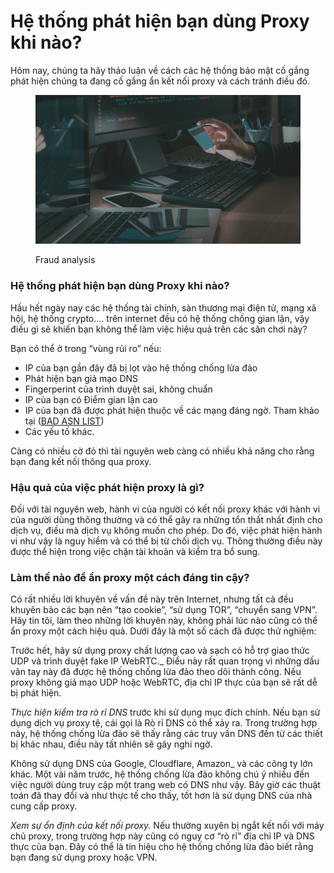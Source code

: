 # Hệ thống phát hiện bạn dùng Proxy khi nào?

Hôm nay, chúng ta hãy thảo luận về cách các hệ thống bảo mật cố gắng phát hiện chúng ta đang cố gắng ẩn kết nối proxy và cách tránh điều đó.

<figure><img src="../../../.gitbook/assets/image (10).png" alt=""><figcaption><p>Fraud analysis</p></figcaption></figure>



### Hệ thống phát hiện bạn dùng Proxy khi nào?

Hầu hết ngày nay các hệ thống tài chính, sàn thương mại điện tử, mạng xã hội, hệ thống crypto…. trên internet đều có hệ thống chống gian lận, vậy điều gì sẽ khiến bạn không thể làm việc hiệu quả trên các sân chơi này?

Bạn có thể ở trong “vùng rủi ro” nếu:

* IP của bạn gần đây đã bị lọt vào hệ thống chống lừa đảo
* Phát hiện bạn giả mạo DNS
* Fingerperint của trình duyệt sai, không chuẩn
* IP của bạn có Điểm gian lận cao
* IP của bạn đã được phát hiện thuộc về các mạng đáng ngờ. Tham khảo tại ([BAD ASN LIST](https://forum.hidemium.io/t/bad-asn-list-2024/98))
* Các yếu tố khác.

Càng có nhiều cờ đỏ thì tài nguyên web càng có nhiều khả năng cho rằng bạn đang kết nối thông qua proxy.

### Hậu quả của việc phát hiện proxy là gì?

Đối với tài nguyên web, hành vi của người có kết nối proxy khác với hành vi của người dùng thông thường và có thể gây ra những tổn thất nhất định cho dịch vụ, điều mà dịch vụ không muốn cho phép. Do đó, việc phát hiện hành vi như vậy là nguy hiểm và có thể bị từ chối dịch vụ. Thông thường điều này được thể hiện trong việc chặn tài khoản và kiểm tra bổ sung.

&#x20;

### Làm thế nào để ẩn proxy một cách đáng tin cậy?

Có rất nhiều lời khuyên về vấn đề này trên Internet, nhưng tất cả đều khuyên bảo các bạn nên “tạo cookie”, “sử dụng TOR”, “chuyển sang VPN”. Hãy tin tôi, làm theo những lời khuyên này, không phải lúc nào cũng có thể ẩn proxy một cách hiệu quả. Dưới đây là một số cách đã được thử nghiệm:

Trước hết, hãy sử dụng proxy chất lượng cao và sạch có hỗ trợ giao thức UDP và trình duyệt fake IP WebRTC.\_ Điều này rất quan trọng vì những dấu vân tay này đã được hệ thống chống lừa đảo theo dõi thành công. Nếu proxy không giả mạo UDP hoặc WebRTC, địa chỉ IP thực của bạn sẽ rất dễ bị phát hiện.

_Thực hiện kiểm tra rò rỉ DNS_ trước khi sử dụng mục đích chính. Nếu bạn sử dụng dịch vụ proxy tệ, cái gọi là Rò rỉ DNS có thể xảy ra. Trong trường hợp này, hệ thống chống lừa đảo sẽ thấy rằng các truy vấn DNS đến từ các thiết bị khác nhau, điều này tất nhiên sẽ gây nghi ngờ.

Không sử dụng DNS của Google, Cloudflare, Amazon\_ và các công ty lớn khác. Một vài năm trước, hệ thống chống lừa đảo không chú ý nhiều đến việc người dùng truy cập một trang web có DNS như vậy. Bây giờ các thuật toán đã thay đổi và như thực tế cho thấy, tốt hơn là sử dụng DNS của nhà cung cấp proxy.

_Xem sự ổn định của kết nối proxy._ Nếu thường xuyên bị ngắt kết nối với máy chủ proxy, trong trường hợp này cũng có nguy cơ “rò rỉ” địa chỉ IP và DNS thực của bạn. Đây có thể là tín hiệu cho hệ thống chống lừa đảo biết rằng bạn đang sử dụng proxy hoặc VPN.
